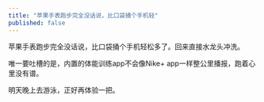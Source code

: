 ```yaml
---
title: "苹果手表跑步完全没话说，比口袋捅个手机轻"
published: false
---
```

苹果手表跑步完全没话说，比口袋捅个手机轻松多了。回来直接水龙头冲洗。

唯一要吐槽的是，内置的体能训练app不会像Nike+ app一样整公里播报，跑着心里没有谱。

明天晚上去游泳，正好再体验一把。